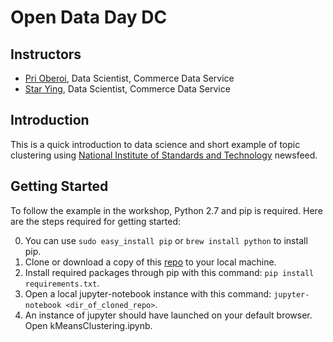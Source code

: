 # Open Data Day DC

## Instructors
* [Pri Oberoi](mailto:poberoi@doc.gov), Data Scientist, Commerce Data Service
* [Star Ying](mailto:sying@doc.gov), Data Scientist, Commerce Data Service 

## Introduction
This is a quick introduction to data science and short example of topic clustering using [National Institute of Standards and Technology](www.nist.gov) newsfeed.

## Getting Started
To follow the example in the workshop, Python 2.7 and pip is required. Here are the steps required for getting started:

0. You can use `sudo easy_install pip` or `brew install python` to install pip.
1. Clone or download a copy of this [repo](https://github.com/StarCYing/open_data_day_dc) to your local machine.
2. Install required packages through pip with this command: `pip install requirements.txt`.
3. Open a local jupyter-notebook instance with this command: `jupyter-notebook <dir_of_cloned_repo>`.
4. An instance of jupyter should have launched on your default browser. Open kMeansClustering.ipynb.
